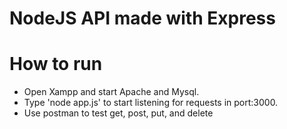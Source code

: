 # NodeJS API made with Express 

# How to run

* Open Xampp and start Apache and Mysql. 
* Type 'node app.js' to start listening for requests in port:3000.
* Use postman to test get, post, put, and delete
